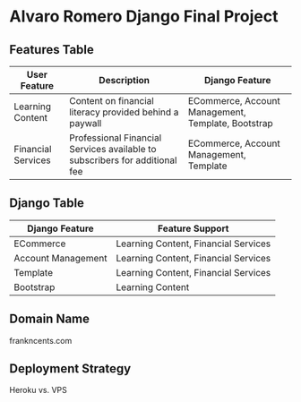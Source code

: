 # Alvaro Romero Django Final Project

## Features Table
| User Feature | Description | Django Feature |
| ------------ | ----------- | -------------- |
| Learning Content | Content on financial literacy provided behind a paywall | ECommerce, Account Management, Template, Bootstrap |
| Financial Services | Professional Financial Services available to subscribers for additional fee | ECommerce, Account Management, Template |

## Django Table
| Django Feature | Feature Support |
| -------------- | --------------- |
| ECommerce | Learning Content, Financial Services |
| Account Management | Learning Content, Financial Services |
| Template | Learning Content, Financial Services |
| Bootstrap | Learning Content |

## Domain Name
frankncents.com

## Deployment Strategy
Heroku vs. VPS
